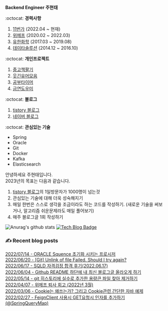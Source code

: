 
**Backend Engineer 주현태**

:octocat: **경력사항**

1. [11번가](https://11st.co.kr/) (2022.04 ~ 현재)  
2. [위메프](http://www.wemakeprice.com) (2020.02 ~ 2022.03)  
3. [유한화학](http://www.yuhanchem.co.kr) (2017.03 ~ 2019.08)  
4. [데이타솔루션](http://www.datasolution.kr/) (2014.12 ~ 2016.10)    

:octocat: **개인프로젝트**

1. [중고책팔기](https://play.google.com/store/apps/details?id=com.copocalypse.bookseller)
2. [웃긴유머모음](https://play.google.com/store/apps/details?id=com.copocalypse.humorcrCrawlingWeb)
3. [공부타이머](https://play.google.com/store/apps/details?id=com.tistory.mythinkwrite.studytimer)
4. [금연도우미](https://play.google.com/store/apps/details?id=com.tistory.honeyinfo7.stopsmoking)

:octocat: **블로그**
1. [tistory 블로그](https://honeyinfo7.tistory.com/)
2. [네이버 블로그](https://blog.naver.com/jabel123)

:octocat: **관심있는 기술**
- Spring
- Oracle
- Git
- Docker
- Kafka
- Elasticsearch

안녕하세요 주현태입니다.   
2023년의 목표는 다음과 같습니다.
1. [tistory 블로그](https://honeyinfo7.tistory.com/)의 1일방문자가 1000명이 넘는것
2. 관심있는 기술에 대해 더욱 성숙해지기
3. 매일 한번은 스스로 생각을 조금이라도 하는 코드를 작성하기. (새로운 기술을 써보거나, 알고리즘 쉬운문제라도 매일 풀어보기)
4. 매주 블로그글 1회 작성하기

![Anurag's github stats](https://github-readme-stats.vercel.app/api?username=jabel123&show_icons=true&theme=radical)
[![Tech Blog Badge](http://img.shields.io/badge/-Tech%20blog-black?style=flat-square&logo=github&link=https://honeyinfo7.tistory.com/)](https://honeyinfo7.tistory.com/)  


### ✍ Recent blog posts 
[2022/07/14 - ORACLE Squence 초기화 시키는 프로시저](https://honeyinfo7.tistory.com/331) <br/>
[2022/06/20 - [Git] Unlink of file Failed. Should I try again?](https://honeyinfo7.tistory.com/330) <br/>
[2022/06/17 - SQLD 자격검정 합격 후기(2022.06.17)](https://honeyinfo7.tistory.com/329) <br/>
[2022/06/04 - Github README 하단에 내 최신 블로그글 올라오게 하기](https://honeyinfo7.tistory.com/328) <br/>
[2022/05/14 - git 히스토리에 실수로 추가한 용량큰 파일 찾아 제거하기](https://honeyinfo7.tistory.com/327) <br/>
[2022/04/07 - 위메프 퇴사 회고 (2022년 3월)](https://honeyinfo7.tistory.com/326) <br/>
[2022/03/06 - Cookie는 왜쓰는가? 그리고 Cookie관련 간단한 자바 예제](https://honeyinfo7.tistory.com/325) <br/>
[2022/02/27 - FeignClient 사용시 GET요청시 인자를 추가하기 (@SpringQueryMap)](https://honeyinfo7.tistory.com/324) <br/>
